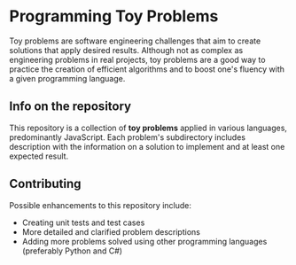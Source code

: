 # Programming Toy Problems

Toy problems are software engineering challenges that aim to create solutions that apply desired results.
Although not as complex as engineering problems in real projects, toy problems are a good way to practice
the creation of efficient algorithms and to boost one's fluency with a given programming language.

## Info on the repository

This repository is a collection of **toy problems** applied in various languages, predominantly JavaScript.
Each problem's subdirectory includes description with the information on a solution to implement and at least
one expected result.

## Contributing

Possible enhancements to this repository include:

- Creating unit tests and test cases
- More detailed and clarified problem descriptions
- Adding more problems solved using other programming languages (preferably Python and C#)
